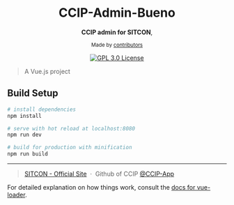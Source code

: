<div align="center">
<h1>CCIP-Admin-Bueno</h1>

<p>
  <strong>CCIP admin for SITCON</strong>,
</p>

<p>
  <sub>
    Made by <a href="https://github.com/CCIP-App/CCIP-Admin-Bueno/graphs/contributors">contributors</a>
  </sub>
</p>

<p>

<a href="https://github.com/CCIP-App/CCIP-Admin-Bueno"><img src="https://img.shields.io/aur/license/yaourt.svg" alt="GPL 3.0 License"></a>

</div>

> A Vue.js project

## Build Setup

``` bash
# install dependencies
npm install

# serve with hot reload at localhost:8080
npm run dev

# build for production with minification
npm run build
```

---

> [SITCON - Official Site](https://SITCON.org) &nbsp;&middot;&nbsp;
> Github of CCIP [@CCIP-App](https://github.com/CCIP-App)


For detailed explanation on how things work, consult the [docs for vue-loader](http://vuejs.github.io/vue-loader).
